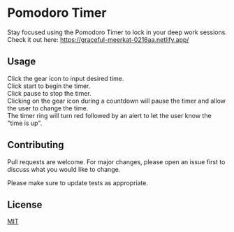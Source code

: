 # Pomodoro Timer
Stay focused using the Pomodoro Timer to lock in your deep work sessions. <br>
Check it out here: https://graceful-meerkat-0216aa.netlify.app/

## Usage
Click the gear icon to input desired time. <br>
Click start to begin the timer. <br>
Click pause to stop the timer. <br>
Clicking on the gear icon during a countdown will pause the timer and allow the user to change the time. <br>
The timer ring will turn red followed by an alert to let the user know the "time is up". <br>

## Contributing
Pull requests are welcome. For major changes, please open an issue first
to discuss what you would like to change.

Please make sure to update tests as appropriate.

## License

[MIT](https://choosealicense.com/licenses/mit/)
